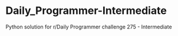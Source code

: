# Daily_Programmer-Intermediate
Python solution for r/Daily Programmer challenge 275 - Intermediate
